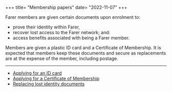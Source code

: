 +++
title= "Membership papers"
date= "2022-11-07"
+++

Farer members are given certain documents upon enrolment to:
  - prove their identity within Farer,
  - recover lost access to the Farer network; and:
  - access benefits associated with being a Farer member.

Members are given a plastic ID card and a Certificate of Membership. It is expected that members keep these documents and secure as replacements are at the expense of the member, including postage.

---

- [Applying for an ID card](/members/id-card)
- [Applying for a Certificate of Membership](/members/cert-of-membership)
- [Replacing lost identity documents](/members/replace-lost-documents)
